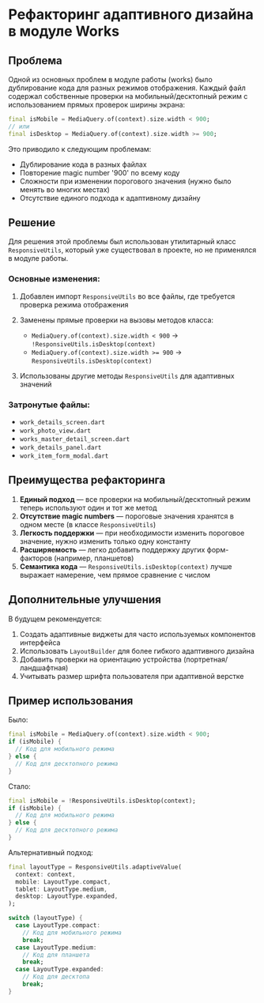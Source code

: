 # Рефакторинг адаптивного дизайна в модуле Works

## Проблема

Одной из основных проблем в модуле работы (works) было дублирование кода для разных режимов отображения. Каждый файл содержал собственные проверки на мобильный/десктопный режим с использованием прямых проверок ширины экрана:

```dart
final isMobile = MediaQuery.of(context).size.width < 900;
// или
final isDesktop = MediaQuery.of(context).size.width >= 900;
```

Это приводило к следующим проблемам:
- Дублирование кода в разных файлах
- Повторение magic number '900' по всему коду
- Сложности при изменении порогового значения (нужно было менять во многих местах)
- Отсутствие единого подхода к адаптивному дизайну

## Решение

Для решения этой проблемы был использован утилитарный класс `ResponsiveUtils`, который уже существовал в проекте, но не применялся в модуле работы.

### Основные изменения:

1. Добавлен импорт `ResponsiveUtils` во все файлы, где требуется проверка режима отображения
2. Заменены прямые проверки на вызовы методов класса:
   - `MediaQuery.of(context).size.width < 900` → `!ResponsiveUtils.isDesktop(context)`
   - `MediaQuery.of(context).size.width >= 900` → `ResponsiveUtils.isDesktop(context)`

3. Использованы другие методы `ResponsiveUtils` для адаптивных значений

### Затронутые файлы:

- `work_details_screen.dart`
- `work_photo_view.dart`
- `works_master_detail_screen.dart`
- `work_details_panel.dart`
- `work_item_form_modal.dart`

## Преимущества рефакторинга

1. **Единый подход** — все проверки на мобильный/десктопный режим теперь используют один и тот же метод
2. **Отсутствие magic numbers** — пороговые значения хранятся в одном месте (в классе `ResponsiveUtils`)
3. **Легкость поддержки** — при необходимости изменить пороговое значение, нужно изменить только одну константу
4. **Расширяемость** — легко добавить поддержку других форм-факторов (например, планшетов)
5. **Семантика кода** — `ResponsiveUtils.isDesktop(context)` лучше выражает намерение, чем прямое сравнение с числом

## Дополнительные улучшения

В будущем рекомендуется:

1. Создать адаптивные виджеты для часто используемых компонентов интерфейса
2. Использовать `LayoutBuilder` для более гибкого адаптивного дизайна
3. Добавить проверки на ориентацию устройства (портретная/ландшафтная)
4. Учитывать размер шрифта пользователя при адаптивной верстке

## Пример использования

Было:
```dart
final isMobile = MediaQuery.of(context).size.width < 900;
if (isMobile) {
  // Код для мобильного режима
} else {
  // Код для десктопного режима
}
```

Стало:
```dart
final isMobile = !ResponsiveUtils.isDesktop(context);
if (isMobile) {
  // Код для мобильного режима
} else {
  // Код для десктопного режима
}
```

Альтернативный подход:
```dart
final layoutType = ResponsiveUtils.adaptiveValue(
  context: context,
  mobile: LayoutType.compact,
  tablet: LayoutType.medium,
  desktop: LayoutType.expanded,
);

switch (layoutType) {
  case LayoutType.compact:
    // Код для мобильного режима
    break;
  case LayoutType.medium:
    // Код для планшета
    break;
  case LayoutType.expanded:
    // Код для десктопа
    break;
}
``` 